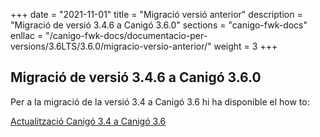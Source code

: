 +++
date        = "2021-11-01"
title       = "Migració versió anterior"
description = "Migració de versió 3.4.6 a Canigó 3.6.0"
sections    = "canigo-fwk-docs"
enllac		= "/canigo-fwk-docs/documentacio-per-versions/3.6LTS/3.6.0/migracio-versio-anterior/"
weight		= 3
+++

## Migració de versió 3.4.6 a Canigó 3.6.0

Per a la migració de la versió 3.4 a Canigó 3.6 hi ha disponible el how to:

[Actualització Canigó 3.4 a Canigó 3.6](/howtos/2021-10-Howto-Actualitzacio_Canigo3_4_Canigo3_6/)